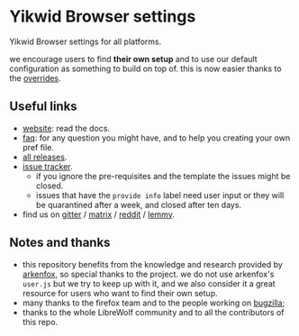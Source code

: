 # Yikwid Browser settings

Yikwid Browser settings for all platforms.

we encourage users to find **their own setup** and to use our default configuration as something to build on top of. this is now easier thanks to the [overrides](https://librewolf.net/docs/settings/#where-do-i-find-my-librewolfoverridescfg).

## Useful links
- [website](https://yikwid.net/): read the docs.
- [faq](https://librewolf.net/docs/faq/): for any question you might have, and to help you creating your own pref file.
- [all releases](https://gitlab.com/librewolf-community/browser).
- [issue tracker](https://gitlab.com/librewolf-community/settings/-/issues).
  - if you ignore the pre-requisites and the template the issues might be closed.
  - issues that have the `provide info` label need user input or they will be quarantined after a week, and closed after ten days.
- find us on [gitter](https://gitter.im/librewolf-community/librewolf) / [matrix](https://matrix.to/#/#librewolf:matrix.org) / [reddit](https://www.reddit.com/r/LibreWolf/) / [lemmy](https://lemmy.ml/c/librewolf).

## Notes and thanks
- this repository benefits from the knowledge and research provided by [arkenfox](https://github.com/arkenfox), so special thanks to the project.
we do not use arkenfox's `user.js` but we try to keep up with it, and we also consider it a great resource for users who want to find their own setup.
- many thanks to the firefox team and to the people working on [bugzilla](https://bugzilla.mozilla.org/home);
- thanks to the whole LibreWolf community and to all the contributors of this repo.

